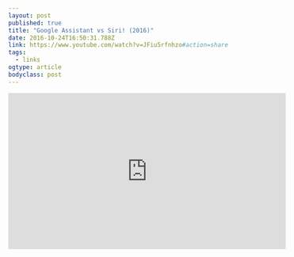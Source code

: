 ```yaml
---
layout: post 
published: true 
title: "Google Assistant vs Siri! (2016)" 
date: 2016-10-24T16:50:31.788Z 
link: https://www.youtube.com/watch?v=JFiu5rfnhzo#action=share 
tags:
  - links
ogtype: article 
bodyclass: post 
---
```


<iframe width="560" height="315" src="https://www.youtube.com/embed/JFiu5rfnhzo" frameborder="0" allowfullscreen></iframe>
